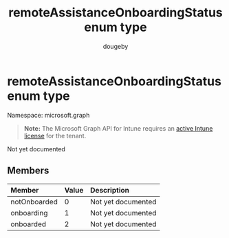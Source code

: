 ﻿---
title: "remoteAssistanceOnboardingStatus enum type"
description: "Not yet documented"
author: "dougeby"
localization_priority: Normal
ms.prod: "intune"
doc_type: enumPageType
---

# remoteAssistanceOnboardingStatus enum type

Namespace: microsoft.graph

> **Note:** The Microsoft Graph API for Intune requires an [active Intune license](https://go.microsoft.com/fwlink/?linkid=839381) for the tenant.

Not yet documented

## Members

| Member       | Value | Description        |
| :----------- | :---- | :----------------- |
| notOnboarded | 0     | Not yet documented |
| onboarding   | 1     | Not yet documented |
| onboarded    | 2     | Not yet documented |
